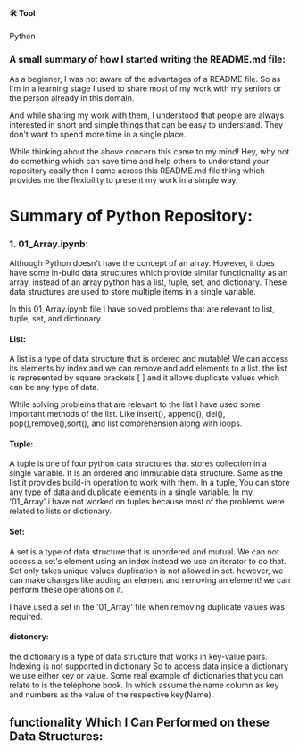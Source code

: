 #### 🛠 Tool
Python


### A small summary of  how I started writing the README.md file:

As a beginner, I was not aware of the advantages of a README file. So as I'm in a learning stage I used to share most of my work with my seniors or the person already in this domain.

And while sharing my work with them, I understood that people are always interested in short and simple things that can be easy to understand. They don't want to spend more time in a single place.

While thinking about the above concern this came to my mind! Hey, why not do something which can save time and help others to understand your repository easily then I came across this README.md file thing which provides me the flexibility to present my work in a simple way.



# Summary of Python Repository:

### 1. 01_Array.ipynb:
       
Although Python doesn't have the concept of an array. However, it does have some in-build data structures which provide similar functionality as an array.
instead of an array python has a list, tuple, set, and dictionary. These data structures are used to store multiple items in a single variable.

In this 01_Array.ipynb file I have solved problems that are relevant to list, tuple, set, and dictionary. 

#### List: 
A list is a type of data structure that is ordered and mutable! We can access its elements by index and we can remove and add elements to a list. the list is represented by square brackets [ ] and it allows duplicate values which can be any type of data.

While solving problems that are relevant to the list I have used some important methods of the list. Like insert(), append(), del(), pop(),remove(),sort(), and list comprehension along with loops.

#### Tuple:
A tuple is one of four python data structures that stores collection in a single variable. It is an ordered and immutable data structure. Same as the list it provides build-in operation to work with them. In a tuple, You can store any type of data and duplicate elements in a single variable. In my '01_Array' i have not worked on tuples because most of the problems were related to lists or dictionary.

#### Set:
A set is a type of data structure that is unordered and mutual. We can not access a set's element using an index instead we use an iterator to do that. Set only takes unique values duplication is not allowed in set. however, we can make changes like adding an element and removing an element! we can perform these operations on it.

I have used a set in the '01_Array' file when removing duplicate values was required.

#### dictonory:

the dictionary is a type of data structure that works in key-value pairs. Indexing is not supported in dictionary So to access data inside a dictionary we use either key or value. Some real example of dictionaries that you can relate to is the telephone book. In which assume the name column as key and numbers as the value of the respective key(Name).

## functionality Which I Can Performed on these Data Structures:
